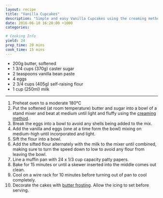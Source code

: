 ```yaml
---
layout: recipe
title: "Vanilla Cupcakes"
description: "Simple and easy Vanilla Cupcakes using the creaming method"
date: 2016-06-10 16:20:00 +1000
categories: 

# Cooking Info
yield: 24
prep_time: 20 mins
cook_time: 15 mins
---
```


* 200g butter, softened
* 1 3/4 cups (370g) caster sugar
* 2 teaspoons vanilla bean paste
* 4 eggs
* 2 3/4 cups (405g) self-raising flour
* 1 cup (250ml) milk

* * *

1. Preheat oven to a moderate 180°C 
2. Put the softened (at room temperature) butter and sugar into a bowl of a stand mixer and beat at medium until light and fluffy using the [creaming method].
3. Break the eggs into a bowl to avoid any shells being added to the mix.
4. Add the vanilla and eggs (one at a time form the bowl) mixing on medium-high until incorporated and light.
5. Sift the flour into a bowl.
6. Add the sifted flour alternately with the milk to the mixer until combined, making sure to turn the speed down to low to avoid any flour from leaving the bowl.
7. Line a muffin pan with 24 x 1/3 cup capacity patty papers.
8. Bake for 15 minutes or until a skewer inserted into the middle comes out clean.
9. Cool on a wire rack for 10 minutes before turning out of pan to cool completely.
10. Decorate the cakes with [butter frosting]. Allow the icing to set before serving.

[butter frosting]: {{site.baseurl}}/recipes/butter-frosting
[creaming method]: {{site.baseurl}}/wiki/creaming-method
